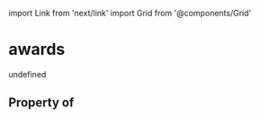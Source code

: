 import Link from 'next/link'
import Grid from '@components/Grid'

# awards

undefined

## Property of



